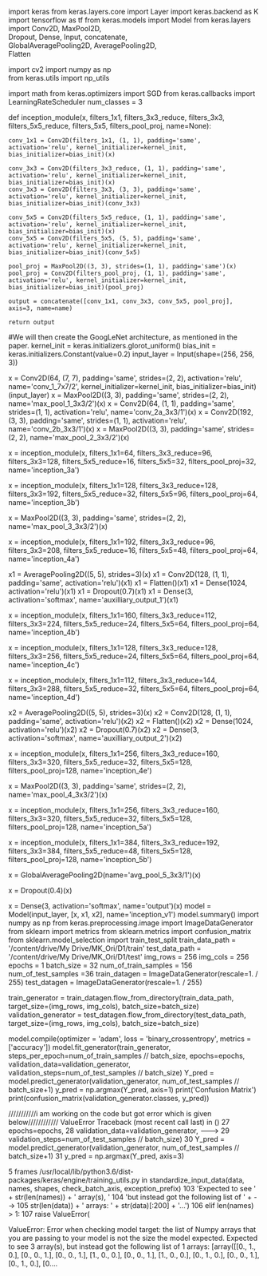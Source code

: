 import keras
from keras.layers.core import Layer
import keras.backend as K
import tensorflow as tf
from keras.models import Model
from keras.layers import Conv2D, MaxPool2D,  \
    Dropout, Dense, Input, concatenate,      \
    GlobalAveragePooling2D, AveragePooling2D,\
    Flatten

import cv2 
import numpy as np  
from keras.utils import np_utils

import math 
from keras.optimizers import SGD 
from keras.callbacks import LearningRateScheduler
num_classes = 3

def inception_module(x,
                     filters_1x1,
                     filters_3x3_reduce,
                     filters_3x3,
                     filters_5x5_reduce,
                     filters_5x5,
                     filters_pool_proj,
                     name=None):
    
    conv_1x1 = Conv2D(filters_1x1, (1, 1), padding='same', activation='relu', kernel_initializer=kernel_init, bias_initializer=bias_init)(x)
    
    conv_3x3 = Conv2D(filters_3x3_reduce, (1, 1), padding='same', activation='relu', kernel_initializer=kernel_init, bias_initializer=bias_init)(x)
    conv_3x3 = Conv2D(filters_3x3, (3, 3), padding='same', activation='relu', kernel_initializer=kernel_init, bias_initializer=bias_init)(conv_3x3)

    conv_5x5 = Conv2D(filters_5x5_reduce, (1, 1), padding='same', activation='relu', kernel_initializer=kernel_init, bias_initializer=bias_init)(x)
    conv_5x5 = Conv2D(filters_5x5, (5, 5), padding='same', activation='relu', kernel_initializer=kernel_init, bias_initializer=bias_init)(conv_5x5)

    pool_proj = MaxPool2D((3, 3), strides=(1, 1), padding='same')(x)
    pool_proj = Conv2D(filters_pool_proj, (1, 1), padding='same', activation='relu', kernel_initializer=kernel_init, bias_initializer=bias_init)(pool_proj)

    output = concatenate([conv_1x1, conv_3x3, conv_5x5, pool_proj], axis=3, name=name)
    
    return output
#We will then create the GoogLeNet architecture, as mentioned in the paper.
kernel_init = keras.initializers.glorot_uniform()
bias_init = keras.initializers.Constant(value=0.2)
input_layer = Input(shape=(256, 256, 3))

x = Conv2D(64, (7, 7), padding='same', strides=(2, 2), activation='relu', name='conv_1_7x7/2', kernel_initializer=kernel_init, bias_initializer=bias_init)(input_layer)
x = MaxPool2D((3, 3), padding='same', strides=(2, 2), name='max_pool_1_3x3/2')(x)
x = Conv2D(64, (1, 1), padding='same', strides=(1, 1), activation='relu', name='conv_2a_3x3/1')(x)
x = Conv2D(192, (3, 3), padding='same', strides=(1, 1), activation='relu', name='conv_2b_3x3/1')(x)
x = MaxPool2D((3, 3), padding='same', strides=(2, 2), name='max_pool_2_3x3/2')(x)

x = inception_module(x,
                     filters_1x1=64,
                     filters_3x3_reduce=96,
                     filters_3x3=128,
                     filters_5x5_reduce=16,
                     filters_5x5=32,
                     filters_pool_proj=32,
                     name='inception_3a')

x = inception_module(x,
                     filters_1x1=128,
                     filters_3x3_reduce=128,
                     filters_3x3=192,
                     filters_5x5_reduce=32,
                     filters_5x5=96,
                     filters_pool_proj=64,
                     name='inception_3b')

x = MaxPool2D((3, 3), padding='same', strides=(2, 2), name='max_pool_3_3x3/2')(x)

x = inception_module(x,
                     filters_1x1=192,
                     filters_3x3_reduce=96,
                     filters_3x3=208,
                     filters_5x5_reduce=16,
                     filters_5x5=48,
                     filters_pool_proj=64,
                     name='inception_4a')


x1 = AveragePooling2D((5, 5), strides=3)(x)
x1 = Conv2D(128, (1, 1), padding='same', activation='relu')(x1)
x1 = Flatten()(x1)
x1 = Dense(1024, activation='relu')(x1)
x1 = Dropout(0.7)(x1)
x1 = Dense(3, activation='softmax', name='auxilliary_output_1')(x1)

x = inception_module(x,
                     filters_1x1=160,
                     filters_3x3_reduce=112,
                     filters_3x3=224,
                     filters_5x5_reduce=24,
                     filters_5x5=64,
                     filters_pool_proj=64,
                     name='inception_4b')

x = inception_module(x,
                     filters_1x1=128,
                     filters_3x3_reduce=128,
                     filters_3x3=256,
                     filters_5x5_reduce=24,
                     filters_5x5=64,
                     filters_pool_proj=64,
                     name='inception_4c')

x = inception_module(x,
                     filters_1x1=112,
                     filters_3x3_reduce=144,
                     filters_3x3=288,
                     filters_5x5_reduce=32,
                     filters_5x5=64,
                     filters_pool_proj=64,
                     name='inception_4d')


x2 = AveragePooling2D((5, 5), strides=3)(x)
x2 = Conv2D(128, (1, 1), padding='same', activation='relu')(x2)
x2 = Flatten()(x2)
x2 = Dense(1024, activation='relu')(x2)
x2 = Dropout(0.7)(x2)
x2 = Dense(3, activation='softmax', name='auxilliary_output_2')(x2)

x = inception_module(x,
                     filters_1x1=256,
                     filters_3x3_reduce=160,
                     filters_3x3=320,
                     filters_5x5_reduce=32,
                     filters_5x5=128,
                     filters_pool_proj=128,
                     name='inception_4e')

x = MaxPool2D((3, 3), padding='same', strides=(2, 2), name='max_pool_4_3x3/2')(x)

x = inception_module(x,
                     filters_1x1=256,
                     filters_3x3_reduce=160,
                     filters_3x3=320,
                     filters_5x5_reduce=32,
                     filters_5x5=128,
                     filters_pool_proj=128,
                     name='inception_5a')

x = inception_module(x,
                     filters_1x1=384,
                     filters_3x3_reduce=192,
                     filters_3x3=384,
                     filters_5x5_reduce=48,
                     filters_5x5=128,
                     filters_pool_proj=128,
                     name='inception_5b')

x = GlobalAveragePooling2D(name='avg_pool_5_3x3/1')(x)

x = Dropout(0.4)(x)

x = Dense(3, activation='softmax', name='output')(x)
model = Model(input_layer, [x, x1, x2], name='inception_v1')
model.summary()
import numpy as np
from keras.preprocessing.image import ImageDataGenerator
from sklearn import metrics
from sklearn.metrics import confusion_matrix
from sklearn.model_selection import train_test_split
train_data_path = '/content/drive/My Drive/MK_Ori/D1/train'
test_data_path = '/content/drive/My Drive/MK_Ori/D1/test'
img_rows = 256
img_cols = 256
epochs = 1
batch_size = 32
num_of_train_samples = 156
num_of_test_samples =36
train_datagen = ImageDataGenerator(rescale=1. / 255)
test_datagen = ImageDataGenerator(rescale=1. / 255)

train_generator = train_datagen.flow_from_directory(train_data_path,
                                                    target_size=(img_rows, img_cols),
                                                    batch_size=batch_size)
validation_generator = test_datagen.flow_from_directory(test_data_path,
                                                        target_size=(img_rows, img_cols),
                                                        batch_size=batch_size)
                                              
model.compile(optimizer = 'adam', loss = 'binary_crossentropy', metrics = ['accuracy'])
model.fit_generator(train_generator,
                    steps_per_epoch=num_of_train_samples // batch_size,
                    epochs=epochs,
                    validation_data=validation_generator,
                    validation_steps=num_of_test_samples // batch_size)
Y_pred = model.predict_generator(validation_generator, num_of_test_samples // batch_size+1)
y_pred = np.argmax(Y_pred, axis=1)
print('Confusion Matrix')
print(confusion_matrix(validation_generator.classes, y_pred))

///////////i am working on the code but got error which is given below////////////
ValueError                                Traceback (most recent call last)
<ipython-input-5-1c35eb3f4735> in <module>()
     27                     epochs=epochs,
     28                     validation_data=validation_generator,
---> 29                     validation_steps=num_of_test_samples // batch_size)
     30 Y_pred = model.predict_generator(validation_generator, num_of_test_samples // batch_size+1)
     31 y_pred = np.argmax(Y_pred, axis=3)

5 frames
/usr/local/lib/python3.6/dist-packages/keras/engine/training_utils.py in standardize_input_data(data, names, shapes, check_batch_axis, exception_prefix)
    103                 'Expected to see ' + str(len(names)) + ' array(s), '
    104                 'but instead got the following list of ' +
--> 105                 str(len(data)) + ' arrays: ' + str(data)[:200] + '...')
    106         elif len(names) > 1:
    107             raise ValueError(

ValueError: Error when checking model target: the list of Numpy arrays that you are passing to your model is not the size the model expected. Expected to see 3 array(s), but instead got the following list of 1 arrays: [array([[0., 1., 0.],
       [0., 0., 1.],
       [0., 0., 1.],
       [1., 0., 0.],
       [0., 0., 1.],
       [1., 0., 0.],
       [0., 1., 0.],
       [0., 0., 1.],
       [0., 1., 0.],
       [0....
